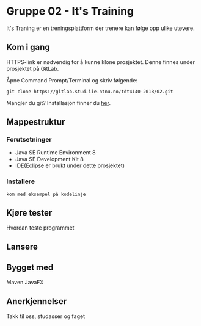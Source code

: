 # Gruppe 02 - It's Training
It's Traning er en treningsplattform der trenere kan følge opp ulike utøvere. 

## Kom i gang
HTTPS-link er nødvendig for å kunne klone prosjektet. Denne finnes under prosjektet på GitLab.

Åpne Command Prompt/Terminal og skriv følgende: 

```
git clone https://gitlab.stud.iie.ntnu.no/tdt4140-2018/02.git
```
Mangler du git? Installasjon finner du [her](https://git-scm.com/book/en/v2/Getting-Started-Installing-Git).

## Mappestruktur

### Forutsetninger
- Java SE Runtime Environment 8
- Java SE Development Kit 8
- IDE([Eclipse](https://www.eclipse.org/downloads/) er brukt under dette prosjektet)

### Installere

```
kom med eksempel på kodelinje 
```

## Kjøre tester 
Hvordan teste programmet

## Lansere 

## Bygget med
Maven
JavaFX

## Anerkjennelser
Takk til oss, studasser og faget 